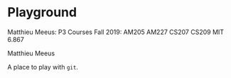 # Playground
Matthieu Meeus: P3
Courses Fall 2019:
AM205
AM227
CS207
CS209
MIT 6.867

Matthieu Meeus

A place to play with `git`.
